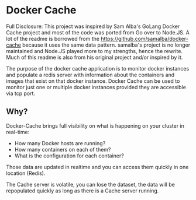 # Docker Cache

Full Disclosure: This project was inspired by Sam Alba's GoLang Docker Cache project and most of the code was ported from Go over to Node.JS.  A lot of the readme is borrowed from the https://github.com/samalba/docker-cache because it uses the same data pattern. samalba's project is no longer maintained and Node.JS played more to my strengths, hence the rewrite. Much of this readme is also from his original project and/or inspired by it.

The purpose of the docker cache application is to monitor docker instances and populate a redis server with information about the containers and images that exist on that docker instance. Docker Cache can be used to monitor just one or multiple docker instances provided they are accessible via tcp port. 

## Why?

Docker-Cache brings full visibility on what is happening on your cluster in real-time:

 * How many Docker hosts are running?
 * How many containers on each of them?
 * What is the configuration for each container?

Those data are updated in realtime and you can access them quickly in one location (Redis).

The Cache server is volatile, you can lose the dataset, the data will be repopulated quickly as long as there is a Cache server running.

